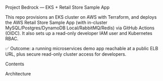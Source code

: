 Project Bedrock — EKS + Retail Store Sample App

This repo provisions an EKS cluster on AWS with Terraform, and deploys the AWS Retail Store Sample App (with in-cluster MySQL/Postgres/DynamoDB Local/RabbitMQ/Redis) via GitHub Actions (OIDC). It also sets up a read-only developer IAM user and Kubernetes RBAC.

✅ Outcome: a running microservices demo app reachable at a public ELB URL, plus secure read-only cluster access for developers.

Contents

Architecture
